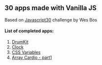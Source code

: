 ## 30 apps made with Vanilla JS
Based on [Javascript30](https://javascript30.com/) challenge by Wes Bos

#### List of completed apps:

1. [DrumKit](https://github.com/aswinsanakan/mini-apps-javascript30/tree/master/01-DrumKit)
2. [Clock](https://github.com/aswinsanakan/mini-apps-javascript30/tree/master/02-Clock)
3. [CSS Variables](https://github.com/aswinsanakan/mini-apps-javascript30/tree/master/03-CSS-Variables)
4. [Array Cardio - part1](https://github.com/aswinsanakan/mini-apps-javascript30/tree/master/04-Array-Cardio-part1)